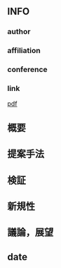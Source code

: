 ## INFO
### author

### affiliation

### conference

### link
[pdf]()

## 概要

## 提案手法

## 検証

## 新規性

## 議論，展望

## date